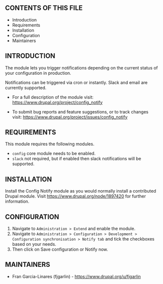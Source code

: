 CONTENTS OF THIS FILE
---------------------

 * Introduction
 * Requirements
 * Installation
 * Configuration
 * Maintainers


INTRODUCTION
------------

The module lets you trigger notifications depending on the current status of
your configuration in production.

Notifications can be triggered via cron or instantly. Slack and email are
currently supported.

 * For a full description of the module visit:
   https://www.drupal.org/project/config_notify

 * To submit bug reports and feature suggestions, or to track changes visit:
   https://www.drupal.org/project/issues/config_notify


REQUIREMENTS
------------

This module requires the following modules.

* `config` core module needs to be enabled.
* `slack` not required, but if enabled then slack notifications will be 
supported.


INSTALLATION
------------

Install the Config Notify module as you would normally install a contributed
Drupal module. Visit https://www.drupal.org/node/1897420 for further
information.



CONFIGURATION
-------------

1. Navigate to `Administration > Extend` and enable the module.
2. Navigate to `Administration > Configuration > Development > Configuration
synchronisation > Notify tab` and tick the checkboxes based on your needs.
3. Then click on Save configuration or Notify now.



MAINTAINERS
-----------

 * Fran Garcia-Linares (fjgarlin) - https://www.drupal.org/u/fjgarlin
